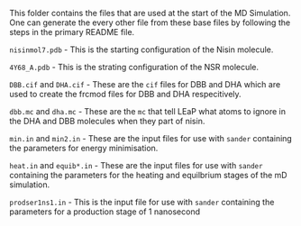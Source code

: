 This folder contains the files that are used at the start of the MD Simulation. One can generate the every other file from these base files by following the steps in the primary README file.

```nisinmol7.pdb``` - This is the starting configuration of the Nisin molecule.  

```4Y68_A.pdb``` - This is the strating configuration of the NSR molecule.  

```DBB.cif``` and  ```DHA.cif``` - These are the ```cif``` files for DBB and DHA which are used to create the frcmod files for DBB and DHA respecitively.  

```dbb.mc``` and ```dha.mc``` - These are the ```mc``` that tell LEaP what atoms to ignore in the DHA and DBB molecules when they part of nisin.  

```min.in``` and ```min2.in``` - These are the input files for use with ```sander``` containing the parameters for energy minimisation.  

```heat.in``` and ```equib*.in``` - These are the input files for use with ```sander``` containing the parameters for the heating and equilbrium stages of the mD simulation.  

```prodser1ns1.in``` - This is the input file for use with ```sander``` containing the parameters for a production stage of 1 nanosecond


 
